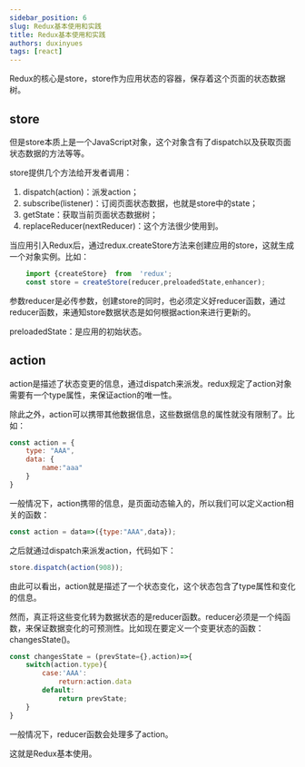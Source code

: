 ```yaml
---
sidebar_position: 6
slug: Redux基本使用和实践
title: Redux基本使用和实践
authors: duxinyues
tags: [react]
---
```


Redux的核心是store，store作为应用状态的容器，保存着这个页面的状态数据树。

## store

但是store本质上是一个JavaScript对象，这个对象含有了dispatch以及获取页面状态数据的方法等等。


store提供几个方法给开发者调用：

1. dispatch(action)：派发action；
2. subscribe(listener)：订阅页面状态数据，也就是store中的state；
3. getState：获取当前页面状态数据树；
4. replaceReducer(nextReducer)：这个方法很少使用到。

当应用引入Redux后，通过redux.createStore方法来创建应用的store，这就生成一个对象实例。比如：

```js
	import {createStore}  from  'redux';
	const store = createStore(reducer,preloadedState,enhancer);
```

参数reducer是必传参数，创建store的同时，也必须定义好reducer函数，通过reducer函数，来通知store数据状态是如何根据action来进行更新的。

preloadedState：是应用的初始状态。

## action

action是描述了状态变更的信息，通过dispatch来派发。redux规定了action对象需要有一个type属性，来保证action的唯一性。

除此之外，action可以携带其他数据信息，这些数据信息的属性就没有限制了。比如：

```js
const action = {
	type: "AAA",
	data: {
		name:"aaa"
	}
}
```

一般情况下，action携带的信息，是页面动态输入的，所以我们可以定义action相关的函数：

```js
const action = data=>({type:"AAA",data});
```

之后就通过dispatch来派发action，代码如下：

```js
store.dispatch(action(908));
```

由此可以看出，action就是描述了一个状态变化，这个状态包含了type属性和变化的信息。

然而，真正将这些变化转为数据状态的是reducer函数。reducer必须是一个纯函数，来保证数据变化的可预测性。比如现在要定义一个变更状态的函数：changesState()。

```js
const changesState = (prevState={},action)=>{
	switch(action.type){
		case:'AAA':
			return:action.data
		default:
			return prevState;
	}
}
```

一般情况下，reducer函数会处理多了action。

这就是Redux基本使用。